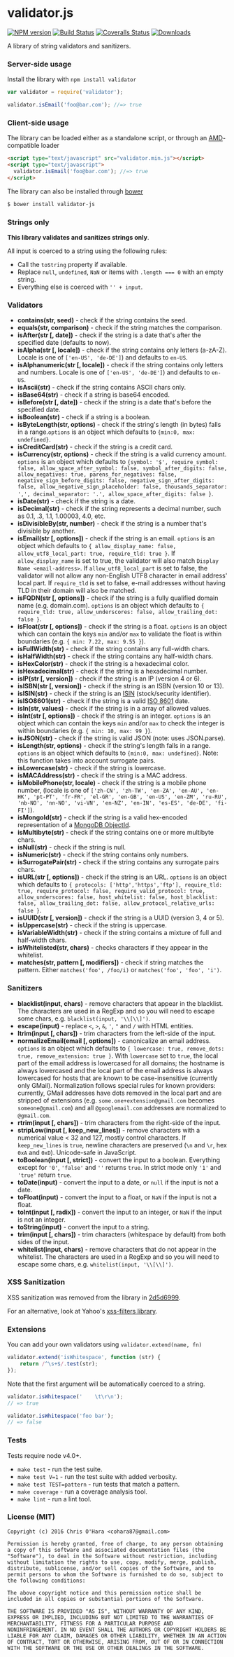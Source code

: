 # validator.js

[![NPM version][npm-image]][npm-url] [![Build Status][travis-image]][travis-url] [![Coveralls Status][coveralls-image]][coveralls-url] [![Downloads][downloads-image]][npm-url]

A library of string validators and sanitizers.

### Server-side usage

Install the library with `npm install validator`

```javascript
var validator = require('validator');

validator.isEmail('foo@bar.com'); //=> true
```

### Client-side usage

The library can be loaded either as a standalone script, or through an [AMD][amd]-compatible loader

```html
<script type="text/javascript" src="validator.min.js"></script>
<script type="text/javascript">
  validator.isEmail('foo@bar.com'); //=> true
</script>
```

The library can also be installed through [bower][bower]

```bash
$ bower install validator-js
```

### Strings only

**This library validates and sanitizes strings only**.

All input is coerced to a string using the following rules:

- Call the `toString` property if available.
- Replace `null`, `undefined`, `NaN` or items with `.length === 0` with an empty string.
- Everything else is coerced with `'' + input`.

### Validators

- **contains(str, seed)** - check if the string contains the seed.
- **equals(str, comparison)** - check if the string matches the comparison.
- **isAfter(str [, date])** - check if the string is a date that's after the specified date (defaults to now).
- **isAlpha(str [, locale])** - check if the string contains only letters (a-zA-Z). Locale is one of `['en-US', 'de-DE']`) and defaults to `en-US`.
- **isAlphanumeric(str [, locale])** - check if the string contains only letters and numbers. Locale is one of `['en-US', 'de-DE']`) and defaults to `en-US`.
- **isAscii(str)** - check if the string contains ASCII chars only.
- **isBase64(str)** - check if a string is base64 encoded.
- **isBefore(str [, date])** - check if the string is a date that's before the specified date.
- **isBoolean(str)** - check if a string is a boolean.
- **isByteLength(str, options)** - check if the string's length (in bytes) falls in a range.`options` is an object which defaults to `{min:0, max: undefined}`.
- **isCreditCard(str)** - check if the string is a credit card.
- **isCurrency(str, options)** - check if the string is a valid currency amount. `options` is an object which defaults to `{symbol: '$', require_symbol: false, allow_space_after_symbol: false, symbol_after_digits: false, allow_negatives: true, parens_for_negatives: false, negative_sign_before_digits: false, negative_sign_after_digits: false, allow_negative_sign_placeholder: false, thousands_separator: ',', decimal_separator: '.', allow_space_after_digits: false }`.
- **isDate(str)** - check if the string is a date.
- **isDecimal(str)** - check if the string represents a decimal number, such as 0.1, .3, 1.1, 1.00003, 4.0, etc.
- **isDivisibleBy(str, number)** - check if the string is a number that's divisible by another.
- **isEmail(str [, options])** - check if the string is an email. `options` is an object which defaults to `{ allow_display_name: false, allow_utf8_local_part: true, require_tld: true }`. If `allow_display_name` is set to true, the validator will also match `Display Name <email-address>`. If `allow_utf8_local_part` is set to false, the validator will not allow any non-English UTF8 character in email address' local part. If `require_tld` is set to false, e-mail addresses without having TLD in their domain will also be matched.
- **isFQDN(str [, options])** - check if the string is a fully qualified domain name (e.g. domain.com). `options` is an object which defaults to `{ require_tld: true, allow_underscores: false, allow_trailing_dot: false }`.
- **isFloat(str [, options])** - check if the string is a float. `options` is an object which can contain the keys `min` and/or `max` to validate the float is within boundaries (e.g. `{ min: 7.22, max: 9.55 }`).
- **isFullWidth(str)** - check if the string contains any full-width chars.
- **isHalfWidth(str)** - check if the string contains any half-width chars.
- **isHexColor(str)** - check if the string is a hexadecimal color.
- **isHexadecimal(str)** - check if the string is a hexadecimal number.
- **isIP(str [, version])** - check if the string is an IP (version 4 or 6).
- **isISBN(str [, version])** - check if the string is an ISBN (version 10 or 13).
- **isISIN(str)** - check if the string is an [ISIN][ISIN] (stock/security identifier).
- **isISO8601(str)** - check if the string is a valid [ISO 8601](https://en.wikipedia.org/wiki/ISO_8601) date.
- **isIn(str, values)** - check if the string is in a array of allowed values.
- **isInt(str [, options])** - check if the string is an integer. `options` is an object which can contain the keys `min` and/or `max` to check the integer is within boundaries (e.g. `{ min: 10, max: 99 }`).
- **isJSON(str)** - check if the string is valid JSON (note: uses JSON.parse).
- **isLength(str, options)** - check if the string's length falls in a range. `options` is an object which defaults to `{min:0, max: undefined}`. Note: this function takes into account surrogate pairs.
- **isLowercase(str)** - check if the string is lowercase.
- **isMACAddress(str)** - check if the string is a MAC address.
- **isMobilePhone(str, locale)** - check if the string is a mobile phone number, (locale is one of `['zh-CN', 'zh-TW', 'en-ZA', 'en-AU', 'en-HK', 'pt-PT', 'fr-FR', 'el-GR', 'en-GB', 'en-US', 'en-ZM', 'ru-RU', 'nb-NO', 'nn-NO', 'vi-VN', 'en-NZ', 'en-IN', 'es-ES', 'de-DE', 'fi-FI']`).
- **isMongoId(str)** - check if the string is a valid hex-encoded representation of a [MongoDB ObjectId][mongoid].
- **isMultibyte(str)** - check if the string contains one or more multibyte chars.
- **isNull(str)** - check if the string is null.
- **isNumeric(str)** - check if the string contains only numbers.
- **isSurrogatePair(str)** - check if the string contains any surrogate pairs chars.
- **isURL(str [, options])** - check if the string is an URL. `options` is an object which defaults to `{ protocols: ['http','https','ftp'], require_tld: true, require_protocol: false, require_valid_protocol: true, allow_underscores: false, host_whitelist: false, host_blacklist: false, allow_trailing_dot: false, allow_protocol_relative_urls: false }`.
- **isUUID(str [, version])** - check if the string is a UUID (version 3, 4 or 5).
- **isUppercase(str)** - check if the string is uppercase.
- **isVariableWidth(str)** - check if the string contains a mixture of full and half-width chars.
- **isWhitelisted(str, chars)** - checks characters if they appear in the whitelist.
- **matches(str, pattern [, modifiers])** - check if string matches the pattern. Either `matches('foo', /foo/i)` or `matches('foo', 'foo', 'i')`.

### Sanitizers

- **blacklist(input, chars)** - remove characters that appear in the blacklist. The characters are used in a RegExp and so you will need to escape some chars, e.g. `blacklist(input, '\\[\\]')`.
- **escape(input)** - replace `<`, `>`, `&`, `'`, `"` and `/` with HTML entities.
- **ltrim(input [, chars])** - trim characters from the left-side of the input.
- **normalizeEmail(email [, options])** - canonicalize an email address. `options` is an object which defaults to `{ lowercase: true, remove_dots: true, remove_extension: true }`. With `lowercase` set to `true`, the local part of the email address is lowercased for all domains; the hostname is always lowercased and the local part of the email address is always lowercased for hosts that are known to be case-insensitive (currently only GMail). Normalization follows special rules for known providers: currently, GMail addresses have dots removed in the local part and are stripped of extensions (e.g. `some.one+extension@gmail.com` becomes `someone@gmail.com`) and all `@googlemail.com` addresses are normalized to `@gmail.com`.
- **rtrim(input [, chars])** - trim characters from the right-side of the input.
- **stripLow(input [, keep_new_lines])** - remove characters with a numerical value < 32 and 127, mostly control characters. If `keep_new_lines` is `true`, newline characters are preserved (`\n` and `\r`, hex `0xA` and `0xD`). Unicode-safe in JavaScript.
- **toBoolean(input [, strict])** - convert the input to a boolean. Everything except for `'0'`, `'false'` and `''` returns `true`. In strict mode only `'1'` and `'true'` return `true`.
- **toDate(input)** - convert the input to a date, or `null` if the input is not a date.
- **toFloat(input)** - convert the input to a float, or `NaN` if the input is not a float.
- **toInt(input [, radix])** - convert the input to an integer, or `NaN` if the input is not an integer.
- **toString(input)** - convert the input to a string.
- **trim(input [, chars])** - trim characters (whitespace by default) from both sides of the input.
- **whitelist(input, chars)** - remove characters that do not appear in the whitelist. The characters are used in a RegExp and so you will need to escape some chars, e.g. `whitelist(input, '\\[\\]')`.

### XSS Sanitization

XSS sanitization was removed from the library in [2d5d6999](https://github.com/chriso/validator.js/commit/2d5d6999541add350fb396ef02dc42ca3215049e).

For an alternative, look at Yahoo's [xss-filters library](https://github.com/yahoo/xss-filters).

### Extensions

You can add your own validators using `validator.extend(name, fn)`

```javascript
validator.extend('isWhitespace', function (str) {
    return /^\s+$/.test(str);
});
```

Note that the first argument will be automatically coerced to a string.

```javascript
validator.isWhitespace('    \t\r\n');
// => true

validator.isWhitespace('foo bar');
// => false
```

### Tests

Tests require node v4.0+.

- `make test` - run the test suite.
- `make test V=1` - run the test suite with added verbosity.
- `make test TEST=pattern` - run tests that match a pattern.
- `make coverage` - run a coverage analysis tool.
- `make lint` - run a lint tool.

### License (MIT)

```
Copyright (c) 2016 Chris O'Hara <cohara87@gmail.com>

Permission is hereby granted, free of charge, to any person obtaining
a copy of this software and associated documentation files (the
"Software"), to deal in the Software without restriction, including
without limitation the rights to use, copy, modify, merge, publish,
distribute, sublicense, and/or sell copies of the Software, and to
permit persons to whom the Software is furnished to do so, subject to
the following conditions:

The above copyright notice and this permission notice shall be
included in all copies or substantial portions of the Software.

THE SOFTWARE IS PROVIDED "AS IS", WITHOUT WARRANTY OF ANY KIND,
EXPRESS OR IMPLIED, INCLUDING BUT NOT LIMITED TO THE WARRANTIES OF
MERCHANTABILITY, FITNESS FOR A PARTICULAR PURPOSE AND
NONINFRINGEMENT. IN NO EVENT SHALL THE AUTHORS OR COPYRIGHT HOLDERS BE
LIABLE FOR ANY CLAIM, DAMAGES OR OTHER LIABILITY, WHETHER IN AN ACTION
OF CONTRACT, TORT OR OTHERWISE, ARISING FROM, OUT OF OR IN CONNECTION
WITH THE SOFTWARE OR THE USE OR OTHER DEALINGS IN THE SOFTWARE.
```

[downloads-image]: http://img.shields.io/npm/dm/validator.svg

[npm-url]: https://npmjs.org/package/validator
[npm-image]: http://img.shields.io/npm/v/validator.svg

[travis-url]: https://travis-ci.org/chriso/validator.js
[travis-image]: http://img.shields.io/travis/chriso/validator.js.svg

[coveralls-url]: https://coveralls.io/r/chriso/validator.js
[coveralls-image]: http://img.shields.io/coveralls/chriso/validator.js/master.svg

[amd]: http://requirejs.org/docs/whyamd.html
[bower]: http://bower.io/

[mongoid]: http://docs.mongodb.org/manual/reference/object-id/
[ISIN]: https://en.wikipedia.org/wiki/International_Securities_Identification_Number
